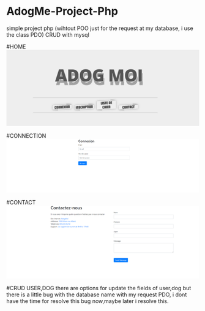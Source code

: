 # AdogMe-Project-Php
simple project php (wihtout POO just for the request at my database, i use  the class PDO) CRUD with mysql  



#HOME
<img src="picturegithub/home.png" />



#CONNECTION
<img src="picturegithub/connection.png" />


#CONTACT
<img src="picturegithub/contact.png" />


#CRUD USER,DOG
there are options for update the fields of user,dog but there is a little bug with the database name with my request PDO, i dont have the time for resolve this bug now,maybe later i resolve this. 



